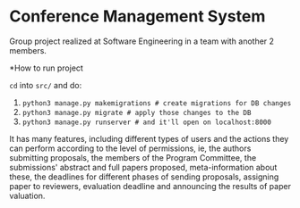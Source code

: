 # Conference Management System

Group project realized at Software Engineering in a team with another 2 members.

*How to run project

`cd` into `src/` and do:

1. `python3 manage.py makemigrations # create migrations for DB changes`
2. `python3 manage.py migrate # apply those changes to the DB`
3. `python3 manage.py runserver # and it'll open on localhost:8000`

It has many features, including different types of users and the actions they can perform according to the level of permissions, ie, the authors submitting proposals, the members of the Program Committee, the submissions' abstract and full papers proposed, meta-information about these, the deadlines for different phases of sending proposals, assigning paper to reviewers, evaluation deadline and announcing the results of paper valuation.
